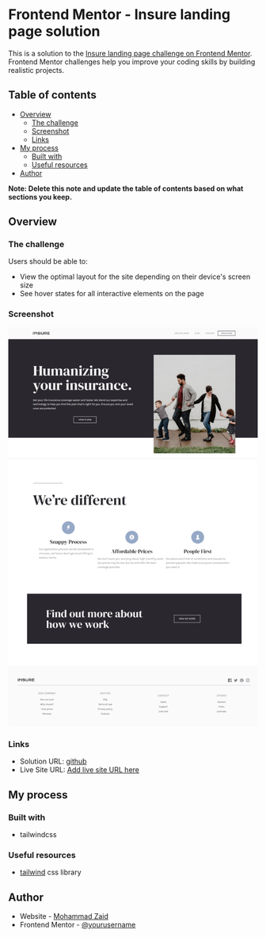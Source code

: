 # Frontend Mentor - Insure landing page solution

This is a solution to the [Insure landing page challenge on Frontend Mentor](https://www.frontendmentor.io/challenges/insure-landing-page-uTU68JV8). Frontend Mentor challenges help you improve your coding skills by building realistic projects. 

## Table of contents

- [Overview](#overview)
  - [The challenge](#the-challenge)
  - [Screenshot](#screenshot)
  - [Links](#links)
- [My process](#my-process)
  - [Built with](#built-with)
  - [Useful resources](#useful-resources)
- [Author](#author)

**Note: Delete this note and update the table of contents based on what sections you keep.**

## Overview

### The challenge

Users should be able to:

- View the optimal layout for the site depending on their device's screen size
- See hover states for all interactive elements on the page

### Screenshot

![screenshot](design/screenshot.jpg)

### Links

- Solution URL: [github](https://github.com/them7d/frontend-mentor/insure-landing-page)
- Live Site URL: [Add live site URL here](https://them7d.github.io/frontend-mentor/insure-landing-page)

## My process

### Built with

- tailwindcss

### Useful resources

- [tailwind](https://www.tailwindcss.com) css library

## Author

- Website - [Mohammad Zaid](https://github.com/them7d)
- Frontend Mentor - [@yourusername](https://www.frontendmentor.io/profile/them7d)
